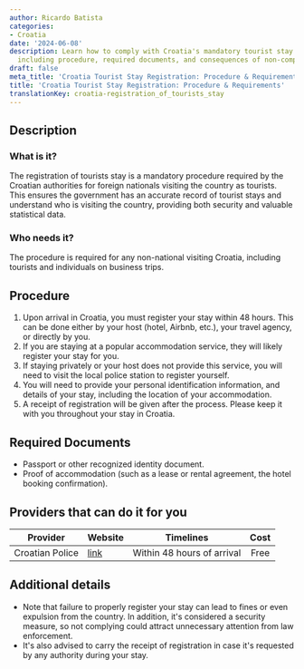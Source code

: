 ```yaml
---
author: Ricardo Batista
categories:
- Croatia
date: '2024-06-08'
description: Learn how to comply with Croatia's mandatory tourist stay registration,
  including procedure, required documents, and consequences of non-compliance.
draft: false
meta_title: 'Croatia Tourist Stay Registration: Procedure & Requirements'
title: 'Croatia Tourist Stay Registration: Procedure & Requirements'
translationKey: croatia-registration_of_tourists_stay
---
```



## Description
### What is it?
The registration of tourists stay is a mandatory procedure required by the Croatian authorities for foreign nationals visiting the country as tourists. This ensures the government has an accurate record of tourist stays and understand who is visiting the country, providing both security and valuable statistical data.

### Who needs it?
The procedure is required for any non-national visiting Croatia, including tourists and individuals on business trips.

## Procedure
1. Upon arrival in Croatia, you must register your stay within 48 hours. This can be done either by your host (hotel, Airbnb, etc.), your travel agency, or directly by you.
2. If you are staying at a popular accommodation service, they will likely register your stay for you.
3. If staying privately or your host does not provide this service, you will need to visit the local police station to register yourself.
4. You will need to provide your personal identification information, and details of your stay, including the location of your accommodation.
5. A receipt of registration will be given after the process. Please keep it with you throughout your stay in Croatia.

## Required Documents
- Passport or other recognized identity document.
- Proof of accommodation (such as a lease or rental agreement, the hotel booking confirmation).

## Providers that can do it for you

| Provider        |     Website     |     Timelines    |       Cost      |
| --------------- | --------------- |  :-------------: | :-------------: |
| Croatian Police | [link](http://www.mup.hr) |      Within 48 hours of arrival    |        Free       |

## Additional details
- Note that failure to properly register your stay can lead to fines or even expulsion from the country. In addition, it's considered a security measure, so not complying could attract unnecessary attention from law enforcement. 
- It's also advised to carry the receipt of registration in case it's requested by any authority during your stay.